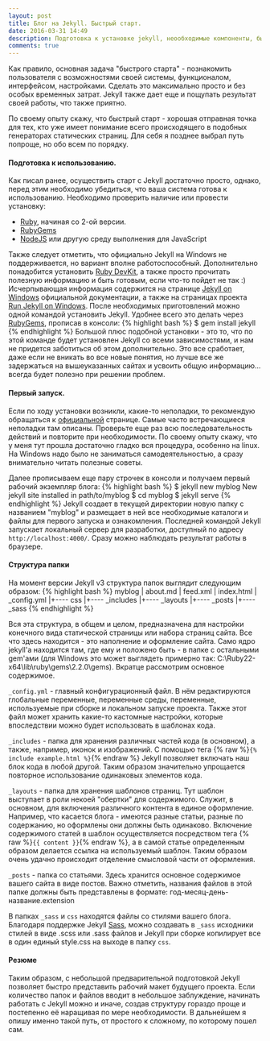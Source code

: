 ```yaml
---
layout: post
title: Блог на Jekyll. Быстрый старт.
date: 2016-03-31 14:49
description: Подготовка к установке jekyll, неообходимые компоненты, быстрый старт с Jekyll.
comments: true
---
```

Как правило, основная задача "быстрого старта" - познакомить пользователя с возможностями своей системы, функционалом, интерфейсом, настройками. Сделать это максимально просто и без особых временных затрат. Jekyll также дает еще и пощупать результат своей работы, что также приятно.

По своему опыту скажу, что быстрый старт - хорошая отправная точка для тех, кто уже имеет понимание всего происходящего в подобных генераторах статических страниц. Для себя я позднее выбрал путь попроще, но обо всем по порядку.

#### Подготовка к использованию.
Как писал ранее, осуществить старт с Jekyll достаточно просто, однако, перед этим необходимо убедиться, что ваша система готова к использованию. Необходимо проверить наличие или провести установку:

- [Ruby](https://www.ruby-lang.org/en/downloads/), начиная со 2-ой версии.
- [RubyGems](https://rubygems.org/pages/download)
- [NodeJS](https://nodejs.org/en/) или другую среду выполнения для JavaScript

Также следует отметить, что официально Jekyll на Windows не поддерживается, но вариант вполне работоспособный. Дополнительно понадобится установить [Ruby DevKit](http://rubyinstaller.org/downloads/), а также просто прочитать полезную информацию и быть готовым, если что-то пойдет не так :) Исчерпывающая информация содержится на странице [Jekyll on Windows](https://jekyllrb.com/docs/windows/#installation) официальной документации, а также на страницах проекта [Run Jekyll on Windows](http://jekyll-windows.juthilo.com/).
После необходимых приготовлений можно одной командой установить Jekyll. Удобнее всего это делать через [RubyGems](https://rubygems.org/pages/download), прописав в консоли:
{% highlight bash %}
 $ gem install jekyll
{% endhighlight %}
Большой плюс подобной установки - это то, что по этой команде будет установлен Jekyll со всеми зависимостями, и нам не придется заботиться об этом дополнительно. Это все сработает, даже если не вникать во все новые понятия, но лучше все же задержаться на вышеуказанных сайтах и усвоить общую информацию... всегда будет полезно при решении проблем.

#### Первый запуск.

Если по ходу установки возникли, какие-то неполадки, то рекомендую обращаться к [официальной](https://jekyllrb.com/docs/troubleshooting/) странице. Самые часто встречающиеся неполадки там описаны. Проверьте еще раз всю последовательность действий и повторите при необходимости. По своему опыту скажу, что у меня тут прошла достаточно гладко вся процедура, особенно на linux. На Windows надо было не заниматься самодеятельностью, а сразу внимательно читать полезные советы.

Далее прописываем еще пару строчек в консоли и получаем первый рабочий экземпляр блога:
{% highlight bash %}
 $ jekyll new myblog
 New jekyll site installed in path/to/myblog
 $ cd myblog
 $ jekyll serve
{% endhighlight %}
Jekyll создает в текущей директории новую папку с названием "myblog" и размещает в ней все необходимые каталоги и файлы для первого запуска и ознакомления. Последней командой Jekyll запускает локальный сервер для разработки, доступный по адресу `http://localhost:4000/`. Сразу можно наблюдать результат работы в браузере.

#### Структура папки

На момент версии Jekyll v3 структура папок выглядит следующим образом:
{% highlight bash %}
 myblog
|   about.md
|   feed.xml
|   index.html
|   _config.yml
|+---- css
|+---- _includes
|+---- _layouts
|+---- _posts
|+---- _sass
{% endhighlight %}

Вся эта структура, в общем и целом, предназначена для настройки конечного вида статической страницы или набора страниц сайта. Все что здесь находится - это наполнение и оформление сайта. Само ядро jekyll'а находится там, где ему и положено быть - в папке с остальными gem'ами (для Windows это может выглядеть примерно так: C:\Ruby22-x64\lib\ruby\gems\2.2.0\gems). Вкратце рассмотрим основное содержимое.

 `_config.yml` - главный конфигурационный файл. В нём редактируются глобальные переменные, переменные среды, переменные, используемые при сборке и локальном запуске проекта. Также этот файл может хранить какие-то кастомные настройки, которые впоследствии можно будет использовать в шаблонах кода.

`_includes` - папка для хранения различных частей кода (в основном), а также, например, иконок и изображений. С помощью тега {% raw %}`{% include example.html %}`{% endraw %} Jekyll позволяет включать наш блок кода в любой другой. Таким образом значительно упрощается повторное использование одинаковых элементов кода.

`_layouts` - папка для хранения шаблонов страниц. Тут шаблон выступает в роли некоей "обертки" для содержимого. Служит, в основном, для включения различного контента в единое оформление. Например, что касается блога - имеются разные статьи, разные по содержанию, но оформлены они должны быть одинаково. Включение содержимого статей в шаблон осуществляется посредством тега {% raw %}`{{ content }}`{% endraw %}, а в самой статье определенным образом делается ссылка на используемый шаблон. Таким образом очень удачно происходит отделение смысловой части от оформления.

`_posts` - папка со статьями. Здесь хранится основное содержимое вашего сайта в виде постов. Важно отметить, названия файлов в этой папке должны быть представлены в формате: год-месяц-день-название.extension

В папках `_sass` и `css` находятся файлы со стилями вашего блога. Благодаря поддержке Jekyll [Sass](http://sass-lang.com/), можно создавать в `_sass` исходники стилей в виде .scss или .sass файлов и Jekyll при сборке копилирует все в один единый style.css на выходе в папку `css`.

#### Резюме

Таким образом, с небольшой предварительной подготовкой Jekyll позволяет быстро представить рабочий макет будущего проекта. Если количество папок и файлов вводит в небольшое заблуждение, начинать работать с Jekyll можно и иначе, создав структуру гораздо проще и постепенно её наращивая по мере необходимости. В дальнейшем я опишу именно такой путь, от простого к сложному, по которому пошел сам.
